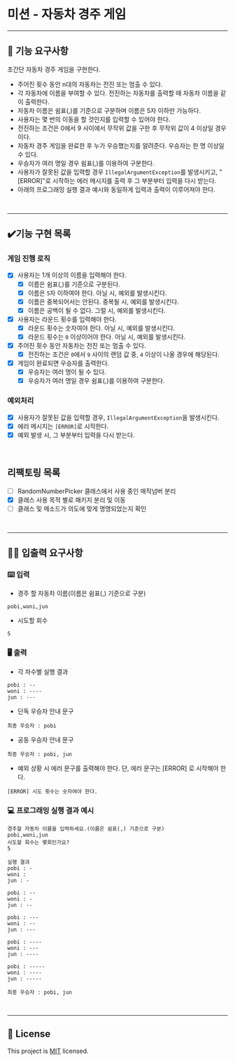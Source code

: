 # 미션 - 자동차 경주 게임

---
## 🚀 기능 요구사항

초간단 자동차 경주 게임을 구현한다.

- 주어진 횟수 동안 n대의 자동차는 전진 또는 멈출 수 있다.
- 각 자동차에 이름을 부여할 수 있다. 전진하는 자동차를 출력할 때 자동차 이름을 같이 출력한다.
- 자동차 이름은 쉼표(,)를 기준으로 구분하며 이름은 5자 이하만 가능하다.
- 사용자는 몇 번의 이동을 할 것인지를 입력할 수 있어야 한다.
- 전진하는 조건은 0에서 9 사이에서 무작위 값을 구한 후 무작위 값이 4 이상일 경우이다.
- 자동차 경주 게임을 완료한 후 누가 우승했는지를 알려준다. 우승자는 한 명 이상일 수 있다.
- 우승자가 여러 명일 경우 쉼표(,)를 이용하여 구분한다.
- 사용자가 잘못된 값을 입력할 경우 `IllegalArgumentException`를 발생시키고, "[ERROR]"로 시작하는 에러 메시지를 출력 후 그 부분부터 입력을 다시 받는다.
- 아래의 프로그래밍 실행 결과 예시와 동일하게 입력과 출력이 이루어져야 한다.

<br>

---
## ✔️기능 구현 목록

### 게임 진행 로직
- [x] 사용자는 1개 이상의 이름을 입력해야 한다.
  - [x] 이름은 쉼표(,)를 기준으로 구분된다.
  - [x] 이름은 `5`자 이하여야 한다. 아닐 시, 예외를 발생시킨다.
  - [x] 이름은 중복되어서는 안된다. 중복될 시, 예외를 발생시킨다.
  - [x] 이름은 공백이 될 수 없다. 그럴 시, 예외를 발생시킨다.

- [x] 사용자는 라운드 횟수를 입력해야 한다.
  - [x] 라운드 횟수는 숫자여야 한다. 아닐 시, 예외를 발생시킨다.
  - [x] 라운드 횟수는 `0` 이상이어야 한다. 아닐 시, 예외를 발생시킨다.

- [x] 주어진 횟수 동안 자동차는 전진 또는 멈출 수 있다.
  - [x] 전진하는 조건은 `0`에서 `9` 사이의 랜덤 값 중, `4` 이상이 나올 경우에 해당된다.

- [x] 게임이 완료되면 우승자를 출력한다.
  - [x] 우승자는 여러 명이 될 수 있다.
  - [x] 우승자가 여러 명일 경우 쉼표(,)를 이용하여 구분한다.

### 예외처리
- [x] 사용자가 잘못된 값을 입력할 경우, `IllegalArgumentException`을 발생시킨다.
- [x] 에러 메시지는 `[ERROR]`로 시작한다.
- [x] 예외 발생 시, 그 부분부터 입력을 다시 받는다.

<br>

## 리팩토링 목록
- [ ] RandomNumberPicker 클래스에서 사용 중인 매직넘버 분리
- [x] 클래스 사용 목적 별로 패키지 분리 및 이동
- [ ] 클래스 및 메소드가 의도에 맞게 명명되었는지 확인

<br>

---



## ✍🏻 입출력 요구사항

### ⌨️ 입력

- 경주 할 자동차 이름(이름은 쉼표(,) 기준으로 구분)

```
pobi,woni,jun
```

- 시도할 회수

```
5
```

### 🖥 출력

- 각 차수별 실행 결과

```
pobi : --
woni : ----
jun : ---
```

- 단독 우승자 안내 문구

```
최종 우승자 : pobi
```

- 공동 우승자 안내 문구

```
최종 우승자 : pobi, jun
```

- 예외 상황 시 에러 문구를 출력해야 한다. 단, 에러 문구는 [ERROR] 로 시작해야 한다.

```
[ERROR] 시도 횟수는 숫자여야 한다.
```

### 💻 프로그래밍 실행 결과 예시

```
경주할 자동차 이름을 입력하세요.(이름은 쉼표(,) 기준으로 구분)
pobi,woni,jun
시도할 회수는 몇회인가요?
5

실행 결과
pobi : -
woni : 
jun : -

pobi : --
woni : -
jun : --

pobi : ---
woni : --
jun : ---

pobi : ----
woni : ---
jun : ----

pobi : -----
woni : ----
jun : -----

최종 우승자 : pobi, jun
```

<br>

---

## 📝 License

This project is [MIT](https://github.com/woowacourse/java-racingcar-precourse/blob/master/LICENSE) licensed.
